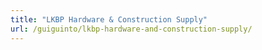```yaml
---
title: "LKBP Hardware & Construction Supply"
url: /guiguinto/lkbp-hardware-and-construction-supply/
---
```


